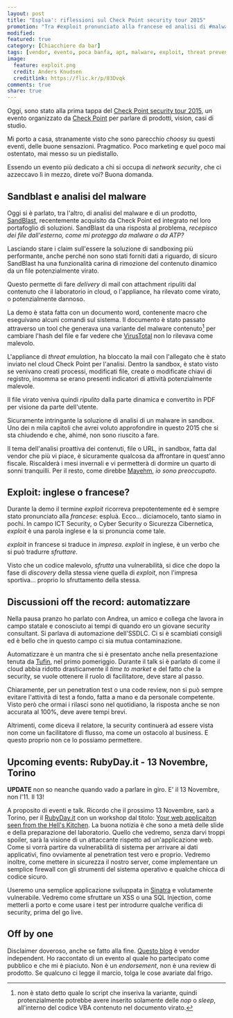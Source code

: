 ```yaml
---
layout: post
title: "Esplua': riflessioni sul Check Point security tour 2015"
promotion: "Tra #exploit pronunciato alla francese ed analisi di #malware in #sandbox passando per automazione dell'ssdlc. Considerazioni sparse sulla tappa di Milano del #cpsectour2015"
modified: 
featured: true
category: [Chiacchiere da bar]
tags: [vendor, evento, poca banfa, apt, malware, exploit, threat prevention]
image:
  feature: exploit.png
  credit: Anders Knudsen
  creditlink: https://flic.kr/p/83Dvqk
comments: true
share: true
---
```


Oggi, sono stato alla prima tappa del [Check Point security tour 2015](http://store.checkpoint.com/events/invitationPage.htm;tenantID=events?method=enterInvitation&eventCode=securitytourmilano2015), un
evento organizzato da [Check Point](https://www.checkpoint.com) per parlare di
prodotti, vision, casi di studio.

Mi porto a casa, stranamente visto che sono parecchio _choosy_ su questi
eventi, delle buone sensazioni. Pragmatico. Poco marketing e quel poco mai
ostentato, mai messo su un piedistallo.

Essendo un evento più dedicato a chi si occupa di _network security_, che ci
azzeccavo lì in mezzo, direte voi? Buona domanda.

## Sandblast e analisi del malware

Oggi si è parlato, tra l'altro, di analisi del malware e di un prodotto,
[SandBlast](http://www.checkpoint.com/products-solutions/zero-day-protection/), recentemente acquisito da Check Point ed integrato nel loro
portafoglio di soluzioni. SandBlast da una risposta al problema, _recepisco dei
file dall'esterno, come mi proteggo da malware o da ATP?_

Lasciando stare i claim sull'essere la soluzione di sandboxing più performante,
anche perché non sono stati forniti dati a riguardo, di sicuro SandBlast ha una
funzionalità carina di rimozione del contenuto dinamico da un file
potenzialmente virato.

Questo permette di fare _delivery_ di mail con attachment ripuliti dal
contenuto che il laboratorio in cloud, o l'appliance, ha rilevato come virato,
o potenzialmente dannoso.

La demo è stata fatta con un documento word, contenente macro che eseguivano
alcuni comandi sul sistema. Il documento è stato passato attraverso un tool che
generava una variante del malware contenuto[^1] per cambiare l'hash del file e
far vedere che [VirusTotal](https://www.virustotal.com) non lo rilevava come
malevolo.

L'appliance di _threat emulation_, ha bloccato la mail con l'allegato che è
stato inviato nel cloud Check Point per l'analisi. Dentro la sandbox, è stato
visto se venivano creati processi, modificati file, create o modificate chiavi
di registro, insomma se erano presenti indicatori di attività potenzialmente
malevole.

Il file virato veniva quindi _ripulito_ dalla parte dinamica e convertito in
PDF per visione da parte dell'utente.

Sicuramente intringante la soluzione di analisi di un malware in sandbox. Uno
dei n mila capitoli che avrei voluto approfondire in questo 2015 che si sta
chiudendo e che, ahimé, non sono riuscito a fare.

Il tema dell'analisi proattiva dei contenuti, file o URL, in sandbox, fatta dal
vendor che più vi piace, è sicuramente qualcosa da affrontare in quest'anno
fiscale. Riscalderà i mesi invernali e vi permetterà di dormire un quarto di
sonni tranquilli. Per il resto, come direbbe [Mayehm](http://it.linkedin.com/in/mayhem), _io sono
preoccupato_.

## Exploit: inglese o francese?

Durante la demo il termine _exploit_ ricorreva prepotentemente ed è sempre
stato pronunciato alla _francese_: espluà. Ecco... diciamocelo, tanto siamo in
pochi. In campo ICT Security, o Cyber Security o Sicurezza Cibernetica,
_exploit_ è una parola inglese e la si pronuncia come tale.

_exploit_ in francese si traduce in _impresa_. _exploit_ in inglese, è un verbo
che si può tradurre _sfruttare_.

Visto che un codice malevolo, _sfrutta_ una vulnerabilità, si dice che dopo la
fase di _discovery_ della stessa viene quella di _exploit_, non l'impresa
sportiva... proprio lo sfruttamento della stessa.

## Discussioni off the record: automatizzare

Nella pausa pranzo ho parlato con Andrea, un amico e collega che lavora in
campo statale e conosciuto ai tempi di quando ero un giovane security
consultant. Si parlava di automazione dell'SSDLC. Ci si è scambiati consigli ed
è bello che in questo campo ci sia mutua contaminazione.

Automatizzare è un mantra che si è presentato anche nella presentazione tenuta
da [Tufin](http://www.tufin.com), nel primo pomeriggio. Durante il talk si è parlato di come il
cloud abbia ridotto drasticamente il _time to market_ e del fatto che la
security, se vuole ottenere il ruolo di facilitatore, deve stare al passo.

Chiaramente, per un penetration test o una code review, non si può sempre
evitare l'attività di test a fondo, fatta a mano e da personale competente.
Visto però che ormai i rilasci sono nel quotidiano, la risposta anche se non
accurata al 100%, deve avere tempi brevi.

Altrimenti, come diceva il relatore, la security continuerà ad essere vista non
come un facilitatore di flusso, ma come un ostacolo al business. E questo
proprio non ce lo possiamo permettere.

## Upcoming events: RubyDay.it - 13 Novembre, Torino

**UPDATE** non so neanche quando vado a parlare in giro. E' il 13 Novembre, non
l'11. Il 13!

A proposito di eventi e talk. Ricordo che il prossimo 13 Novembre, sarò a
Torino, per il [RubyDay.it](https://www.rubyday.it) con un workshop dal titolo:
[Your web applicaiton seen from the Hell's Kitchen](http://www.rubyday.it/schedule/your-web-application-seen-from-the-hell-s-kitchen/). La buona notizia è che
sono a metà delle slide e della preparazione del laboratorio. Quello che
vedremo, senza darvi troppi spoiler, sarà la visione di un attaccante rispetto
ad un'applicazione web. Come si vorrà partire da vulnerabilità di sistema per
arrivare ai dati applicativi, fino ovviamente al penetration test vero e
proprio. Vedremo inoltre, come mettere in sicurezza il nostro server, come
implementare un semplice firewall con gli strumenti del sistema operativo e
qualche chicca di codice sicuro.

Useremo una semplice applicazione sviluppata in
[Sinatra](http://www.sinatrarb.com) e volutamente vulnerabile. Vedremo come
sfruttare un XSS o una SQL Injection, come metterli a porto e come usare i test
per introdurre qualche verifica di security, prima del go live.

## Off by one

Disclaimer doveroso, anche se fatto alla fine. [Questo blog]({{site.url}}) è
vendor independent. Ho raccontato di un evento al quale ho partecipato come
pubblico e che mi è piaciuto. Non è un _endorsement_, non è una review di
prodotto. Se qualcuno ci legge il marcio, tolga le cose avariate dal frigo.

[^1]: non è stato detto quale lo script che inseriva la variante, quindi
      protenzialmente potrebbe avere inserito solamente delle _nop_ o _sleep_,
      all'interno del codice VBA contenuto nel documento virato.
